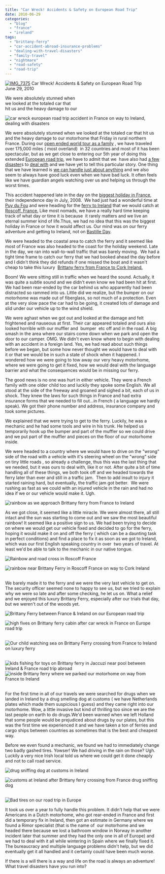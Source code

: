 ```yaml
---
title: "Car Wreck! Accidents & Safety on European Road Trip"
date: 2010-06-29
categories: 
  - "blog"
  - "france"
  - "ireland"
tags: 
  - "brittany-ferry"
  - "car-accident-abroad-insurance-problems"
  - "dealing-with-travel-disasters"
  - "family-travel"
  - "nightmare"
  - "road-safety"
  - "road-trip"
---
```


 [![IMG_7375](https://pub-ac94b3f306b24c0dba4238943c97f2e1.r2.dev/6a00e5502a9507883301348502a933970c.jpg)](http://soultravelers3new.local/wp-content/uploads/wp-content/uploads/2025/09/6a00e5502a9507883301348502a933970c.jpg) Car Wreck! Accidents & Safety on European Road Trip  
June 29, 2010

We were absolutely stunned when  
we looked at the totaled car that  
hit us and the heavy damage to our

<!--more-->

![car wreck european road trip accident in France on way to Ireland, dealing with disasters](https://pub-ac94b3f306b24c0dba4238943c97f2e1.r2.dev/6a00e5502a950788330133f1dd3439970b.jpg)  

We were absolutely stunned when we looked at the totaled car that hit us and the heavy damage to our motorhome that Friday in rural northern  France. During our [open ended world tour as a family](http://soultravelers3new.local/2009/04/how-to-travel-the-world-as-a-digital-nomad-family.html) , we have traveled over 175,000 miles ( most overland)  in 32 countries and most of it has been spectacular, but as we get close to entering our 5th year of doing this extended [European road trip](http://soultravelers3new.local/2009/06/-6-month-european-family-road-trip-09.html), we have to admit that we  have also had [a few disaster](http://soultravelers3new.local/2009/09/-a-travelers-tragic-tale-handling-travel-disasters-medical-emergency-.html)s to [deal with](http://soultravelers3new.local/2010/06/good-bye-dad-grandpa-family-death-afar-while-traveling-abroad.html) and we have yet to tell this particular story. One thing that we have learned is [we can handle just about anything](http://soultravelers3new.local/2009/09/-a-travelers-tragic-tale-handling-travel-disasters-medical-emergency-.html) and we also seem to always have good luck even when we have bad luck. It often feels like we have guardian angels watching over us and helping us through the worst times.  
  
This accident happened late in the day on the [biggest holiday in France](http://en.wikipedia.org/wiki/Bastille_Day), their independence day in July, 2008.  We had just had a wonderful time at [Puy du Fou](http://soultravelers3new.local/2009/06/family-travel-photofrance-puy-du-fou-theme-park-1.html#more) and were heading for the [ferry to Ireland](http://www.brittanyferries.ie/) that we would catch at [Roscoff, France.](http://en.wikipedia.org/wiki/Roscoff) Like most nomads, we have a really hard time keeping track of what day or time it is because  it rarely matters and we live an eternal summer kind of life.Thus, we had no idea that this was the biggest holiday in France or how it would affect us. Our mind was on our ferry adventure and getting to Ireland, not on [Bastille Day](http://en.wikipedia.org/wiki/Bastille_Day).  
  
We were headed to the coastal area to catch the ferry and it seemed like most of France was also headed to the coast for the holiday weekend. Late in the day, we ran into wall-to-wall traffic that was barely moving.  We had a tight time frame to catch our ferry that we had booked ahead the day before and I didn't think they did refunds if one missed the boat and it wasn't cheap to take this luxury  [Brittany ferry from France to Cork Ireland.](http://www.brittanyferries.ie/)  
  
Boom! We were sitting still in traffic when we heard the sound. Actually, it was quite a subtle sound and we didn't even know we had been hit at first. We had been rear-ended by the car behind us who apparently had been distracted so rammed into us. Little did we realize, but the bumper on our motorhome was made out of fiberglass, so not much of a protection. Even at the very slow pace the car had to be going, it created lots of damage and slid under our vehicle up to the wind shield.  
  
We were aghast when we got out and looked at the damage and felt frightened and nauseous at first. Their car appeared totaled and ours also looked horrible with our muffler and  bumper  etc off and in the road. A big smash in the area where our stairs come down when we park and open the door to our camper. OMG. We didn't even know where to begin with dealing with an accident in a foreign land. Yes, we had read about such things before we began, but some how never thought we would have to deal with it or that we would be in such a state of shock when it happened. I wondered how we were going to tow away our very heavy motorhome, where we were going to get it fixed, how we would deal with the language barrier and what the consequences would be in missing our ferry.  
  
The good news is no one was hurt in either vehicle. They were a French family with one older child too and luckily they spoke some English. We all stood at the side of the freeway and groaned and sighed a bit, each of us in shock. They knew the laws for such things in France and had extra insurance forms that we needed to fill out...in French ( a language we hardly speak). We got their phone number and address, insurance company and took some pictures.  
  
We explained that we were trying to get to the ferry. Luckily, he was a mechanic and he had some tools and wire in his trunk. He helped us temporarily hook up the bumper and part of the muffler so we could drive and we put part of the muffler and pieces on the floor of our motorhome inside.  
  
We were headed to a country where we would have to drive on the "wrong" side of the road with a vehicle with it's steering wheel on the "wrong" side on tiny little roads , so already a challenge, thus this was the last thing that we needed, but it was ours to deal with, like it or not. After quite a bit of time handling all of these things, we both took off and we headed towards the ferry later than ever and still in a traffic jam.  Then to add insult to injury it started raining hard, but eventually, the traffic jam got better.  We were rushing as fast as we could with an injured vehicle in the rain and had no idea if we or our vehicle would make it. Ugh. 

![rainbow as we approach Brittany ferry from France to Ireland](https://pub-ac94b3f306b24c0dba4238943c97f2e1.r2.dev/6a00e5502a950788330133f1dd6210970b.jpg)  
  
  
As we got close, it seemed like a little miracle. We were almost there, all still intact and the sun was starting to come out and we saw the most beautiful rainbow! It seemed like a positive sign to us. We had been trying to decide on where we would get our vehicle fixed and decided to go for the ferry, hoping it would make it on and off the ferry ( which can be a daunting task in perfect conditions) and find a place to fix it as soon as we got to Ireland, which was our first English speaking country in over  two years of travel. At least we'd be able to talk to the mechanic in our native tongue. 

![Rainbow and road cross in Roscoff France](https://pub-ac94b3f306b24c0dba4238943c97f2e1.r2.dev/6a00e5502a9507883301348502d726970c.jpg) 

![rainbow near Brittany Ferry in Roscoff France on way to Cork Ireland](https://pub-ac94b3f306b24c0dba4238943c97f2e1.r2.dev/6a00e5502a950788330133f1dd640b970b.jpg) 

   
We barely made it to the ferry and we were the very last vehicle to get on. The security officer seemed none to happy to see us, but we tried to explain why we were so late and after some checking, he let us on. What a relief and we enjoyed this luxury Brittany Ferry, especially after our trials that day, but we weren't out of the woods yet. 

![Brittany Ferry between France & Ireland on our European road trip](https://pub-ac94b3f306b24c0dba4238943c97f2e1.r2.dev/6a00e5502a950788330133f1dd65eb970b.jpg) 

![high fives on Brittany ferry cabin after car wreck in France on Europe road trip](https://pub-ac94b3f306b24c0dba4238943c97f2e1.r2.dev/6a00e5502a950788330133f1dd6817970b.jpg) 

![Our child watching sea on Brittany Ferry crossing from France to Ireland on luxury ferry](https://pub-ac94b3f306b24c0dba4238943c97f2e1.r2.dev/6a00e5502a9507883301348502ddf5970c.jpg) 

![kids fishing for toys on Brittany ferry in Jaccuzi near pool between Ireland & France road trip abroad](https://pub-ac94b3f306b24c0dba4238943c97f2e1.r2.dev/6a00e5502a9507883301348502ded5970c.jpg)  
![inside Brittany ferry where we parked our motorhome on way from France to Ireland](https://pub-ac94b3f306b24c0dba4238943c97f2e1.r2.dev/6a00e5502a950788330133f1dd6c4c970b.jpg) 

  
For the first time in all of our travels we were searched for drugs when we landed in Ireland by a drug smelling dog at customs ( we have Netherlands plates which made them suspicious I guess) and they came right into our motorhome. Wow, a little invasive but kind of thrilling too since we are the last people on earth to do drugs.We'd been warned when we left Holland that some people would be prejudiced about drugs by our plates, but this was the first time we experienced it and we have taken a ton of ferries and cargo ships between countries as sometimes that is the best and cheapest way.

Before we even found a mechanic, we found we had to immediately change two badly gashed tires. Yowser! We had driving in the rain on those? Ugh. Luckily a very nice Irish local told us where we could get it done cheaply and not to call road service.

![drug sniffing dog at customs in Ireland](https://pub-ac94b3f306b24c0dba4238943c97f2e1.r2.dev/6a00e5502a950788330133f1dd6e89970b.jpg)  
  
![customs at Ireland after Brittany ferry crossing from France drug sniffing dog](https://pub-ac94b3f306b24c0dba4238943c97f2e1.r2.dev/6a00e5502a9507883301348502e1c1970c.jpg) 

![Bad tires on our road trip in Europe](https://pub-ac94b3f306b24c0dba4238943c97f2e1.r2.dev/6a00e5502a9507883301348502e675970c.jpg)  
  
  
It took us over a year to fully handle this problem. It didn't help that we were Americans in a Dutch motorhome, who got rear-ended in France and first did a temporary fix in Ireland, then got an estimate in Germany where we found a Rimor specialist (that is the name of  our motorhome and we headed there because we lost a bathroom window in Norway in another incident later that summer and they had the only one in all of Europe) and we had to deal with it all while wintering in Spain where we finally fixed it.  The bureaucracy and multiple language problems didn't help, but we did eventually get it all handled and it certainly could have been much worse. 

If there is a will there is a way and life on the road is always an adventure! What travel disasters have you run into?

